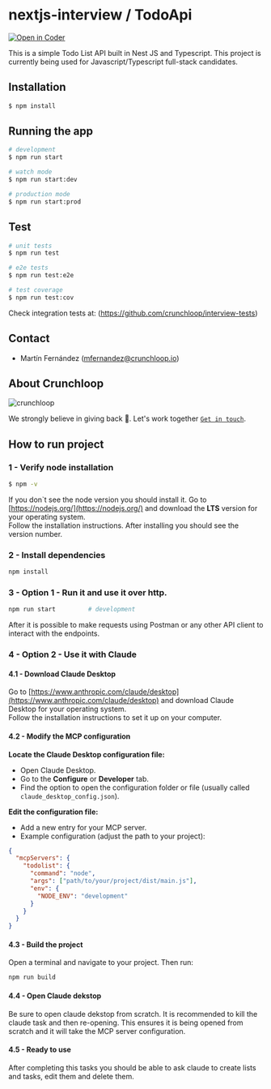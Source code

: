 # nextjs-interview / TodoApi

[![Open in Coder](https://dev.crunchloop.io/open-in-coder.svg)](https://dev.crunchloop.io/templates/fly-containers/workspace?param.Git%20Repository=git@github.com:crunchloop/nextjs-interview.git)

This is a simple Todo List API built in Nest JS and Typescript. This project is currently being used for Javascript/Typescript full-stack candidates.

## Installation

```bash
$ npm install
```

## Running the app

```bash
# development
$ npm run start

# watch mode
$ npm run start:dev

# production mode
$ npm run start:prod
```

## Test

```bash
# unit tests
$ npm run test

# e2e tests
$ npm run test:e2e

# test coverage
$ npm run test:cov
```

Check integration tests at: (https://github.com/crunchloop/interview-tests)

## Contact

- Martín Fernández (mfernandez@crunchloop.io)

## About Crunchloop

![crunchloop](https://s3.amazonaws.com/crunchloop.io/logo-blue.png)

We strongly believe in giving back :rocket:. Let's work together [`Get in touch`](https://crunchloop.io/#contact).

## How to run project

### 1 - Verify node installation
```bash
$ npm -v
```
If you don`t see the node version you should install it.
Go to [https://nodejs.org/](https://nodejs.org/) and download the **LTS** version for your operating system.  
Follow the installation instructions.
After installing you should see the version number.
### 2 - Install dependencies

```bash
npm install
```

### 3 - Option 1 - Run it and use it over http.
```bash
npm run start         # development
```
After it is possible to make requests using Postman or any other API client to interact with the endpoints.

### 4 - Option 2 - Use it with Claude
#### 4.1 - Download Claude Desktop
Go to [https://www.anthropic.com/claude/desktop](https://www.anthropic.com/claude/desktop) and download Claude Desktop for your operating system.  
Follow the installation instructions to set it up on your computer.

#### 4.2 - Modify the MCP configuration
**Locate the Claude Desktop configuration file:**
   - Open Claude Desktop.
   - Go to the **Configure** or **Developer** tab.
   - Find the option to open the configuration folder or file (usually called `claude_desktop_config.json`).

**Edit the configuration file:**
   - Add a new entry for your MCP server.  
   - Example configuration (adjust the path to your project):

```json
{
  "mcpServers": {
    "todolist": {
      "command": "node",
      "args": ["path/to/your/project/dist/main.js"],
      "env": {
        "NODE_ENV": "development"
      }
    }
  }
}
```

#### 4.3 - Build the project
Open a terminal and navigate to your project. Then run:
```bash
npm run build
```

#### 4.4 - Open Claude dekstop 
Be sure to open claude dekstop from scratch. It is recommended to kill the claude task and then re-opening. This ensures it is being opened from scratch and it will take the MCP server configuration.

#### 4.5 - Ready to use
After completing this tasks you should be able to ask claude to create lists and tasks, edit them and delete them. 





